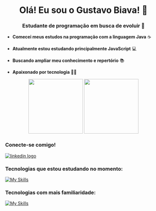 
<h1 align="center">Olá! Eu sou o Gustavo Biava! 👋</h1>

<h3 align="center">Estudante de programação em busca de evoluir 🚀</h3>

<div>
    
- **Comecei meus estudos na programação com a linguagem Java** ☕

- **Atualmente estou estudando principalmente JavaScript** 💻

- **Buscando ampliar meu conhecimento e repertório** 📚

- **Apaixonado por tecnologia** 👨‍💻 
</div>

<div align="center">
    <img src="https://github-readme-stats.vercel.app/api?username=GustavoBiava&show_icons=true&theme=radical" height="175" /> 
    <img src="https://github-readme-stats.vercel.app/api/top-langs/?username=GustavoBiava&layout=compact&theme=radical" height="175"  /> 
</div>

<div>
    <h3 align="left">Conecte-se comigo!</h3>
        <a href="https://www.linkedin.com/in/GustavoDeRezendeBiava/" target="_blank" rel="noopener noreferrer">
            <img src="https://img.shields.io/badge/LinkedIn-0077B5?style=for-the-badge&logo=linkedin&logoColor=white" alt="linkedin logo">
        </a>
</div>


<div>
    <h3 align="left">Tecnologias que estou estudando no momento:</h3>
</div>
<!--<img src="https://img.shields.io/badge/Node.js-43853D?style=for-the-badge&logo=node.js&logoColor=white" alt="node logo">
<img src="https://img.shields.io/badge/JavaScript-F7DF1E?style=for-the-badge&logo=javascript&logoColor=black" alt="javascript logo">
<img src="https://img.shields.io/badge/HTML5-E34F26?style=for-the-badge&logo=html5&logoColor=white" alt="html5 logo">
<img src="https://img.shields.io/badge/CSS3-1572B6?style=for-the-badge&logo=css3&logoColor=white" alt="css logo"> -->

[![My Skills](https://skillicons.dev/icons?i=ts,js,nodejs,react,html,css)](https://skillicons.dev)

<div>
    <h3 align="left">Tecnologias com mais familiaridade:</h3>
<!--    <img src="https://img.shields.io/badge/Java-ED8B00?style=for-the-badge&logo=openjdk&logoColor=white" alt="java logo">
        <img src="https://img.shields.io/badge/Spring-6DB33F?style=for-the-badge&logo=spring&logoColor=white" alt="spring logo">
        <img src="https://img.shields.io/badge/MySQL-005C84?style=for-the-badge&logo=mysql&logoColor=white" alt="mysql logo"> -->
</div>

[![My Skills](https://skillicons.dev/icons?i=java,spring,mysql)](https://skillicons.dev)
